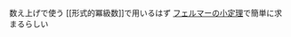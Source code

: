 数え上げで使う
[[形式的冪級数]]で用いるはず
[フェルマーの小定理](https://qiita.com/ofutonton/items/92b1a6f4a7775f00b6ae)で簡単に求まるらしい